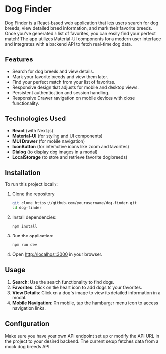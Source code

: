 # Dog Finder

Dog Finder is a React-based web application that lets users search for dog breeds, view detailed breed information, and mark their favorite breeds. Once you've generated a list of favorites, you can easily find your perfect match! The app utilizes Material-UI components for a modern user interface and integrates with a backend API to fetch real-time dog data.

## Features

- Search for dog breeds and view details.
- Mark your favorite breeds and view them later.
- Find your perfect match from your list of favorites.
- Responsive design that adjusts for mobile and desktop views.
- Persistent authentication and session handling.
- Responsive Drawer navigation on mobile devices with close functionality.

## Technologies Used

- **React** (with Next.js)
- **Material-UI** (for styling and UI components)
- **MUI Drawer** (for mobile navigation)
- **IconButton** (for interactive icons like zoom and favorites)
- **Dialog** (to display dog images in a modal)
- **LocalStorage** (to store and retrieve favorite dog breeds)

## Installation

To run this project locally:

1. Clone the repository:

   ```bash
   git clone https://github.com/yourusername/dog-finder.git
   cd dog-finder
   ```

2. Install dependencies:

   ```bash
   npm install
   ```

3. Run the application:

   ```bash
   npm run dev
   ```

4. Open [http://localhost:3000](http://localhost:3000) in your browser.

## Usage

1. **Search**: Use the search functionality to find dogs.
2. **Favorites**: Click on the heart icon to add dogs to your favorites.
3. **View Details**: Click on a dog's image to view its detailed information in a modal.
4. **Mobile Navigation**: On mobile, tap the hamburger menu icon to access navigation links.

## Configuration

Make sure you have your own API endpoint set up or modify the API URL in the project to your desired backend. The current setup fetches data from a mock dog breeds API.
